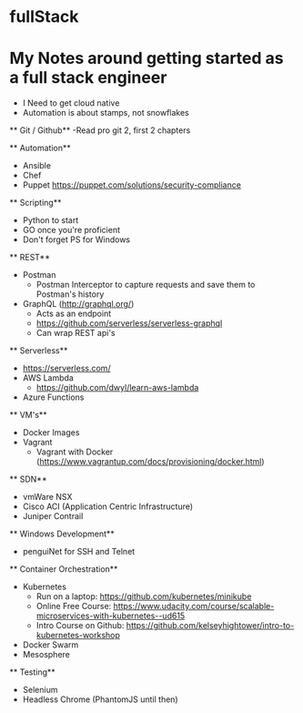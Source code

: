 # fullStack

# **My Notes around getting started as a full stack engineer**
- I Need to get cloud native
- Automation is about stamps, not snowflakes

** Git / Github**
  -Read pro git 2, first 2 chapters

** Automation**
  - Ansible
  - Chef
  - Puppet https://puppet.com/solutions/security-compliance

** Scripting**
  - Python to start
  - GO once you're proficient
  - Don't forget PS for Windows

** REST**
  - Postman
    - Postman Interceptor to capture requests and save them to Postman's history
  - GraphQL (http://graphql.org/)
    - Acts as an endpoint
    - https://github.com/serverless/serverless-graphql
    - Can wrap REST api's

** Serverless**
  - https://serverless.com/
  - AWS Lambda
    - https://github.com/dwyl/learn-aws-lambda
  - Azure Functions

** VM's**
  - Docker Images
  - Vagrant
    - Vagrant with Docker (https://www.vagrantup.com/docs/provisioning/docker.html)

** SDN**
  - vmWare NSX
  - Cisco ACI (Application Centric Infrastructure)
  - Juniper Contrail

** Windows Development**
  - penguiNet for SSH and Telnet

** Container Orchestration**
  - Kubernetes
    - Run on a laptop: https://github.com/kubernetes/minikube
    - Online Free Course: https://www.udacity.com/course/scalable-microservices-with-kubernetes--ud615
    - Intro Course on Github: https://github.com/kelseyhightower/intro-to-kubernetes-workshop
  - Docker Swarm
  - Mesosphere

** Testing**
  - Selenium
  - Headless Chrome (PhantomJS until then)
